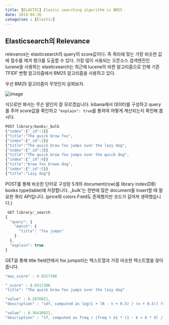 ```yaml
---
title: [ELASTIC] Elastic searching algorithm is BM25
date: 2019-04-26
categories : [Elastic]
---
```


## Elasticsearch의 Relevance

relevance는 elasticsearch의 query의 score값이다. 즉 쿼리에 맞는 가장 비슷한 값에 점수를 메겨 랭크를 도출할 수 있다. 가장 많이 사용되는 오픈소스 검색엔진인 lucene을 사용하는 elasticsearch는 최근에 lucene의 바뀐 알고리즘으로 인해 기존 TFIDF 변형 알고리즘에서 BM25 알고리즘을 사용하고 있다.

우선 BM25 알고리즘이 무엇인지 살펴보자.

![image](https://user-images.githubusercontent.com/48308562/56791747-ce502580-6842-11e9-906c-aac9af9077dc.png)

식으로만 봐서는 무슨 말인지 잘 모르겠습니다. kibana에서 데이터를 구성하고 query를 주어 score값을 확인하고 `"explain": true`를 통하여 어떻게 계산되는지 확인해 봅시다.

```javascript
POST library/books/_bulk
{"index":{"_id":1}}
{"title":"The quick brow fox",
{"index":{"_id":2}}
{"title":"The quick brow fox jumps over the lazy dog",
{"index":{"_id":3}}
{"title":"The quick brow fox jumps over the quick dog",
{"index":{"_id":4}}
{"title":"brow fox brown dog",
{"index":{"_id":5}}
{"title":"Lazy dog"}
```

 POST를 통해 비슷한 단어로 구성된 5개의 document(row)를 library index(DB) books type(table)에 저장합니다.  _bulk'는 한번에 많은 document를 Insert할 때 필요한 쿼리 API입니다. (price와 colors Field도 존재했지만 코드가 길어져 생략했습니다.)

```javascript
 GET library/_search
{
  "query": {
    "match": {
      "title": "fox jumps"
    }
  },
  "explain": true
}
```

GET을 통해 title field안에서 fox jumps라는 텍스트열과 가장 비슷한 텍스트열을 찾아줍니다.

```javascript
"max_score" : 0.9317306

"_score" : 0.9317306
"title": "The quick brow fox jumps over the lazy dog"

"value" : 0.2876821,
"description" : "idf, computed as log(1 + (N - n + 0.5) / (n + 0.5)) from:",

"value" : 0.36410922,
"description" : "tf, computed as freq / (freq + k1 * (1 - b + b * dl / avgdl)) from:",
```
